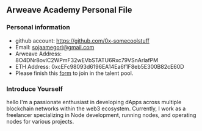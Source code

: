 ## Arweave Academy Personal File

### Personal information

- github account: https://github.com/0x-somecoolstuff
- Email: sojaamegori@gmail.com
- Arweave Address: 8O4DNr8ovlC2WPmF32wEVbSTATU6Rxc79VSnArlafPM
- ETH Address: 0xcEFc98093d6196EA14Ea6f1F8eb5E300B82cE60D
- Please finish this [form](https://docs.google.com/forms/d/e/1FAIpQLSfWA5fIIcBgmRppm3jNz5vmf9Mai_QMVil-2pO4r7YKn_Zhtw/viewform?usp=sf_link) to join in the talent pool.

### Introduce Yourself
hello I'm a passionate enthusiast in developing dApps across multiple blockchain networks within the web3 ecosystem. Currently, I work as a freelancer specializing in Node development, running nodes, and operating nodes for various projects.